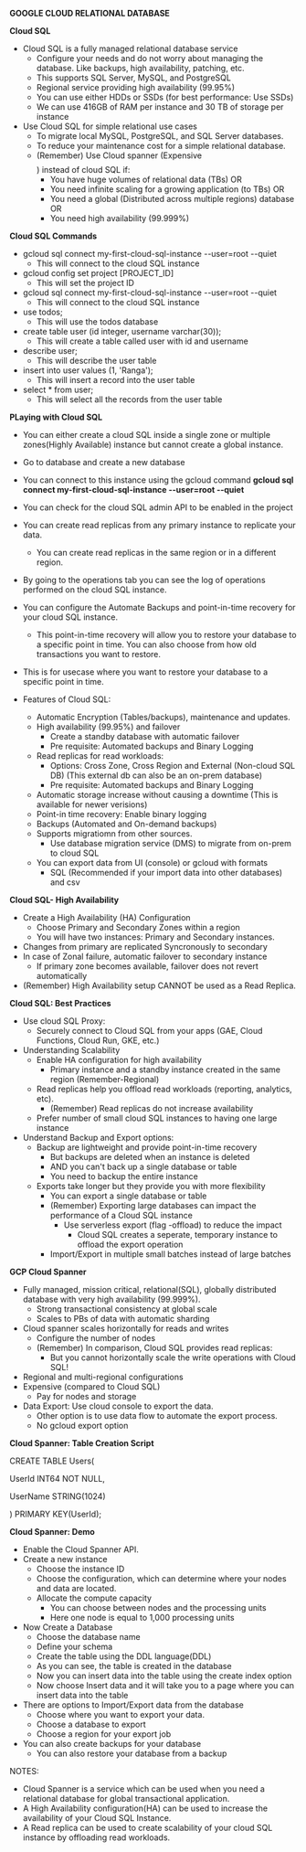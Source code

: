 **GOOGLE CLOUD RELATIONAL DATABASE**

**Cloud SQL**

- Cloud SQL is a fully managed relational database service
  - Configure your needs and do not worry about managing the database. Like backups, high availability, patching, etc.
  - This supports SQL Server, MySQL, and PostgreSQL
  - Regional service providing high availability (99.95%)
  - You can use either HDDs or SSDs (for best performance: Use SSDs)
  - We can use 416GB of RAM per instance and 30 TB of storage per instance
- Use Cloud SQL for simple relational use cases
  - To migrate local MySQL, PostgreSQL, and SQL Server databases.
  - To reduce your maintenance cost for a simple relational database.
  - (Remember) Use Cloud spanner (Expensive $$$$) instead of cloud SQL if:
    - You have huge volumes of relational data (TBs) OR
    - You need infinite scaling for a growing application (to TBs) OR
    - You need a global (Distributed across multiple regions) database OR
    - You need high availability (99.999%)

**Cloud SQL Commands**

- gcloud sql connect my-first-cloud-sql-instance --user=root --quiet
  - This will connect to the cloud SQL instance
- gcloud config set project [PROJECT_ID]
  - This will set the project ID
- gcloud sql connect my-first-cloud-sql-instance --user=root --quiet
  - This will connect to the cloud SQL instance
- use todos;
  - This will use the todos database
- create table user (id integer, username varchar(30));
  - This will create a table called user with id and username
- describe user;
  - This will describe the user table
- insert into user values (1, 'Ranga');
  - This will insert a record into the user table
- select * from user;
  - This will select all the records from the user table

**PLaying with Cloud SQL**

- You can either create a cloud SQL inside a single zone or multiple zones(Highly Available) instance but cannot create a global instance.
- Go to database and create a new database
- You can connect to this instance using the gcloud command **gcloud sql connect my-first-cloud-sql-instance --user=root --quiet**
- You can check for the cloud SQL admin API to be enabled in the project
- You can create read replicas from any primary instance to replicate your data.
  - You can create read replicas in the same region or in a different region.
- By going to the operations tab you can see the log of operations performed on the cloud SQL instance.
- You can configure the Automate Backups and point-in-time recovery for your cloud SQL instance.
  - This point-in-time recovery will allow you to restore your database to a specific point in time. You can also choose from how old transactions you want to restore.
- This is for usecase where you want to restore your database to a specific point in time.

- Features of Cloud SQL:
  - Automatic Encryption (Tables/backups), maintenance and updates.
  - High availability (99.95%) and failover
    - Create a standby database with automatic failover
    - Pre requisite: Automated backups and Binary Logging
  - Read replicas for read workloads:
    - Options: Cross Zone, Cross Region and External (Non-cloud SQL DB) (This external db can also be an on-prem database)
    - Pre requisite: Automated backups and Binary Logging
  - Automatic storage increase without causing a downtime (This is available for newer verisions)
  - Point-in time recovery: Enable binary logging
  - Backups (Automated and On-demand backups)
  - Supports migratiomn from other sources.
    - Use database migration service (DMS) to migrate from on-prem to cloud SQL
  - You can export data from UI (console) or gcloud with formats
    - SQL (Recommended if your import data into other databases) and csv

**Cloud SQL- High Availability**

- Create a High Availability (HA) Configuration
  - Choose Primary and Secondary Zones within a region
  - You will have two instances: Primary and Secondary instances.
- Changes from primary are replicated Syncronously to secondary
- In case of Zonal failure, automatic failover to secondary instance
  - If primary zone becomes available, failover does not revert automatically
- (Remember) High Availability setup CANNOT be used as a Read Replica.

**Cloud SQL: Best Practices**

- Use cloud SQL Proxy:
  - Securely connect to Cloud SQL from your apps (GAE, Cloud Functions, Cloud Run, GKE, etc.)
- Understanding Scalability
  - Enable HA configuration for high availability
    - Primary instance and a standby instance created in the same region (Remember-Regional)
  - Read replicas help you offload read workloads (reporting, analytics, etc).
    - (Remember) Read replicas do not increase availability
  - Prefer number of small cloud SQL instances to having one large instance
- Understand Backup and Export options:
  - Backup are lightweight and provide point-in-time recovery
    - But backups are deleted when an instance is deleted
    - AND you can't back up a single database or table
    - You need to backup the entire instance
  - Exports take longer but they provide you with more flexibility
    - You can export a single database or table
    - (Remember) Exporting large databases can impact the performance of a Cloud SQL instance
      - Use serverless export (flag -offload) to reduce the impact
        - Cloud SQL creates a seperate, temporary instance to offload the export operation
    - Import/Export in multiple small batches instead of large batches

**GCP Cloud Spanner**

- Fully managed, mission critical, relational(SQL), globally distributed database with very high availability (99.999%).
  - Strong transactional consistency at global scale
  - Scales to PBs of data with automatic sharding
- Cloud spanner scales horizontally for reads and writes
  - Configure the number of nodes
  - (Remember) In comparison, Cloud SQL provides read replicas:
    - But you cannot horizontally scale the write operations with Cloud SQL!
- Regional and multi-regional configurations
- Expensive (compared to Cloud SQL)
  - Pay for nodes and storage
- Data Export: Use cloud console to export the data.
  - Other option is to use data flow to automate the export process.
  - No gcloud export option

**Cloud Spanner: Table Creation Script**

CREATE TABLE Users(

  UserId INT64 NOT NULL,

  UserName STRING(1024)

) PRIMARY KEY(UserId);

**Cloud Spanner: Demo**

- Enable the Cloud Spanner API.
- Create a new instance
  - Choose the instance ID
  - Choose the configuration, which can determine where your nodes and data are located.
  - Allocate the compute capacity
    - You can choose between nodes and the processing units
    - Here one node is equal to 1,000 processing units
- Now Create a Database
  - Choose the database name
  - Define your schema
  - Create the table using the DDL language(DDL)
  - As you can see, the table is created in the database
  - Now you can insert data into the table using the create index option
  - Now choose Insert data and it will take you to a page where you can insert data into the table
- There are options to Import/Export data from the database
  - Choose where you want to export your data.
  - Choose a database to export
  - Choose a region for your export job
- You can also create backups for your database
  - You can also restore your database from a backup

NOTES:

- Cloud Spanner is a service which can be used when you need a relational database for global transactional application.
- A High Availability configuration(HA) can be used to increase the availability of your Cloud SQL Instance.
- A Read replica can be used to create scalability of your cloud SQL instance by offloading read workloads.